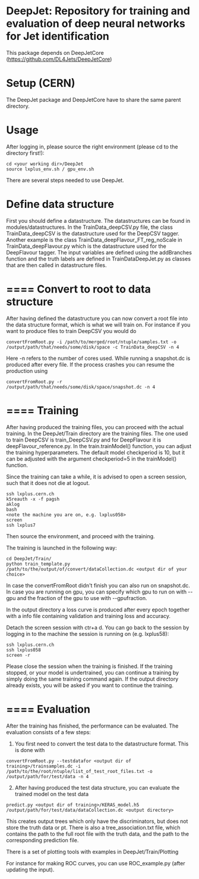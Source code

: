 

DeepJet: Repository for training and evaluation of deep neural networks for Jet identification
===============================================================================

This package depends on DeepJetCore (https://github.com/DL4Jets/DeepJetCore)

Setup (CERN)
==========

The DeepJet package and DeepJetCore have to share the same parent directory.

Usage
==============

After logging in, please source the right environment (please cd to the directory first!):
```
cd <your working dir>/DeepJet
source lxplus_env.sh / gpu_env.sh
```

There are several steps needed to use DeepJet.

Define data structure
====

First you should define a datastructure. The datastructures can be found in modules/datastructures. In the TrainData_deepCSV.py file, the class TrainData_deepCSV is the datastructure used for the DeepCSV tagger. Another example is the class TrainData_deepFlavour_FT_reg_noScale in TrainData_deepFlavour.py which is the datastructure used for the DeepFlavour tagger. The input variables are defined using the addBranches function and the truth labels are defined in TrainDataDeepJet.py as classes that are then called in datastructure files.

====
Convert to root to data structure
====
After having defined the datastructure you can now convert a root file into the data structure format, which is what we will train on. For instance if you want to produce files to train DeepCSV you would do
```
convertFromRoot.py -i /path/to/merged/root/ntuple/samples.txt -o /output/path/that/needs/some/disk/space -c TrainData_deepCSV -n 4
```
Here -n refers to the number of cores used. While running a snapshot.dc is produced after every file. If the process crashes you can resume the production using
```
convertFromRoot.py -r /output/path/that/needs/some/disk/space/snapshot.dc -n 4
```

====
Training
====
After having produced the training files, you can proceed with the actual training. In the DeepJet/Train directory are the training files. The one used to train DeepCSV is train_DeepCSV.py and for DeepFlavour it is deepFlavour_reference.py. In the train.trainModel() function, you can adjust the training hyperparameters. The default model checkperiod is 10, but it can be adjusted with the argument checkperiod=5 in the trainModel() function.

Since the training can take a while, it is advised to open a screen session, such that it does not die at logout.
```
ssh lxplus.cern.ch
k5reauth -x -f pagsh
aklog
bash
<note the machine you are on, e.g. lxplus058>
screen
ssh lxplus7
```
Then source the environment, and proceed with the training. 

The training is launched in the following way:
```
cd DeepJet/Train/
python train_template.py /path/to/the/output/of/convert/dataCollection.dc <output dir of your choice>
```
In case the convertFromRoot didn't finish you can also run on snapshot.dc. In case you are running on gpu, you can specify which gpu to run on with --gpu and the fraction of the gpu to use with --gpufraction.

In the output directory a loss curve is produced after every epoch together with a info file containing validation and training loss and accuracy.

Detach the screen session with ctr+a d.
You can go back to the session by logging in to the machine the session is running on (e.g. lxplus58):

```
ssh lxplus.cern.ch
ssh lxplus058
screen -r
``` 
Please close the session when the training is finished. If the training stopped, or your model is undertrained, you can continue a training by simply doing the same training command again. If the output directory already exists, you will be asked if you want to continue the training.

====
Evaluation
====

After the training has finished, the performance can be evaluated.
The evaluation consists of a few steps:

1) You first need to convert the test data to the datastructure format. This is done with
```
convertFromRoot.py --testdatafor <output dir of training>/trainsamples.dc -i /path/to/the/root/ntuple/list_of_test_root_files.txt -o /output/path/for/test/data -n 4
```

2) After having produced the test data structure, you can evaluate the trained model on the test data
```
predict.py <output dir of training>/KERAS_model.h5  /output/path/for/test/data/dataCollection.dc <output directory>
```
This creates output trees which only have the discriminators, but does not store the truth data or pt. There is also a tree_association.txt file, which contains the path to the full root file with the truth data, and the path to the corresponding prediction file.

There is a set of plotting tools with examples in 
DeepJet/Train/Plotting

For instance for making ROC curves, you can use ROC_example.py (after updating the input).

